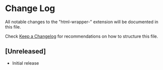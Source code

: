 # Change Log

All notable changes to the "html-wrapper-" extension will be documented in this file.

Check [Keep a Changelog](http://keepachangelog.com/) for recommendations on how to structure this file.

## [Unreleased]

- Initial release